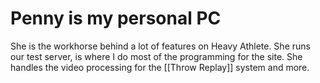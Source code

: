 # Penny is my personal PC

She is the workhorse behind a lot of features on Heavy Athlete. She runs our test server, is where I do most of the programming for the site. She handles the video processing for the [[Throw Replay]] system and more.